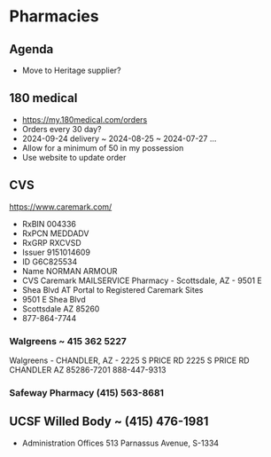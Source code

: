 # Pharmacies

## Agenda

* Move to Heritage supplier?


## 180 medical

* https://my.180medical.com/orders
* Orders every 30 day?
* 2024-09-24 delivery ~ 2024-08-25 ~ 2024-07-27 ...
* Allow for a minimum of 50 in my possession
* Use website to update order


## CVS

https://www.caremark.com/

* RxBIN 004336
* RxPCN MEDDADV
* RxGRP RXCVSD
* Issuer 9151014609
* ID G6C825534
* Name NORMAN ARMOUR
* CVS Caremark MAILSERVICE Pharmacy - Scottsdale, AZ - 9501 E
* Shea Blvd AT Portal to Registered Caremark Sites
* 9501 E Shea Blvd
* Scottsdale AZ 85260
* 877-864-7744


### Walgreens ~ 415 362 5227

Walgreens - CHANDLER, AZ - 2225 S PRICE RD
2225 S PRICE RD
CHANDLER AZ 85286-7201
888-447-9313


### Safeway Pharmacy (415) 563-8681



## UCSF Willed Body ~ (415) 476-1981

* Administration Offices 513 Parnassus Avenue, S-1334

